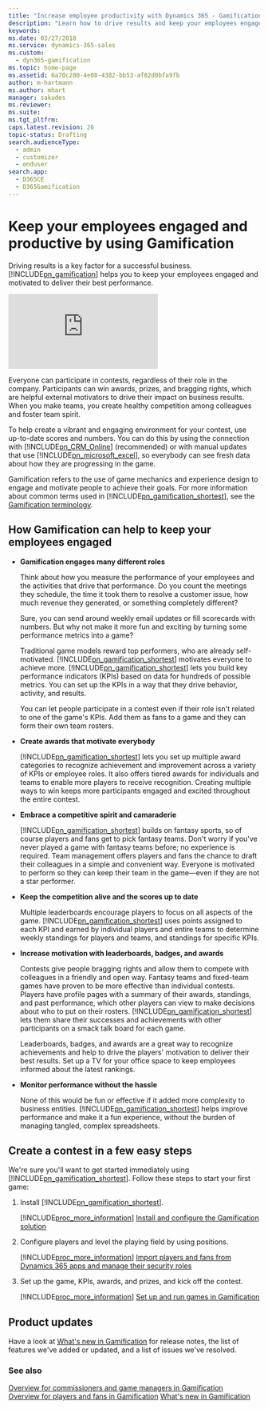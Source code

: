 ```yaml
---
title: "Increase employee productivity with Dynamics 365 - Gamification | Microsoft Docs"
description: "Learn how to drive results and keep your employees engaged while having fun."
keywords: 
ms.date: 03/27/2018
ms.service: dynamics-365-sales
ms.custom: 
  - dyn365-gamification
ms.topic: home-page
ms.assetid: 6a70c280-4e08-4382-bb53-af82d0bfa9fb
author: m-hartmann
ms.author: mhart
manager: sakudes
ms.reviewer: 
ms.suite: 
ms.tgt_pltfrm: 
caps.latest.revision: 26
topic-status: Drafting
search.audienceType: 
  - admin
  - customizer
  - enduser
search.app: 
  - D365CE
  - D365Gamification
---
```


# Keep your employees engaged and productive by using Gamification

Driving results is a key factor for a successful business. [!INCLUDE[pn_gamification](../includes/pn-gamification.md)] helps you to keep your employees engaged and motivated to deliver their best performance.

<div class="embeddedvideo"><iframe src="https://www.microsoft.com/videoplayer/embed/2ab672e9-e374-4c76-b662-003fa68dfa59" frameborder="0" allowfullscreen=""></iframe></div>

Everyone can participate in contests, regardless of their role in the company. Participants can win awards, prizes, and bragging rights, which are helpful external motivators to drive their impact on business results. When you make teams, you create healthy competition among colleagues and foster team spirit.  

To help create a vibrant and engaging environment for your contest, use up-to-date scores and numbers. You can do this by using the connection with [!INCLUDE[pn_CRM_Online](../includes/pn-crm-online.md)] (recommended) or with manual updates that use [!INCLUDE[pn_microsoft_excel](../includes/pn-microsoft-excel.md)], so everybody can see fresh data about how they are progressing in the game.  

Gamification refers to the use of game mechanics and experience design to engage and motivate people to achieve their goals. For more information about common terms used in [!INCLUDE[pn_gamification_shortest](../includes/pn-gamification-shortest.md)], see the [Gamification terminology](glossary.md).  
 
## How Gamification can help to keep your employees engaged

- **Gamification engages many different roles**  
  
     Think about how you measure the performance of your employees and the activities that drive that performance. Do you count the meetings they schedule, the time it took them to resolve a customer issue, how much revenue they generated, or something completely different?  
  
     Sure, you can send around weekly email updates or fill scorecards with numbers. But why not make it more fun and exciting by turning some performance metrics into a game?  
  
     Traditional game models reward top performers, who are already self-motivated. [!INCLUDE[pn_gamification_shortest](../includes/pn-gamification-shortest.md)] motivates everyone to achieve more. [!INCLUDE[pn_gamification_shortest](../includes/pn-gamification-shortest.md)] lets you build key performance indicators (KPIs) based on data for hundreds of possible metrics. You can set up the KPIs in a way that they drive behavior, activity, and results.  
  
     You can let people participate in a contest even if their role isn't related to one of the game's KPIs. Add them as fans to a game and they can form their own team rosters.  
  
- **Create awards that motivate everybody**  
  
     [!INCLUDE[pn_gamification_shortest](../includes/pn-gamification-shortest.md)] lets you set up multiple award categories to recognize achievement and improvement across a variety of KPIs or employee roles. It also offers tiered awards for individuals and teams to enable more players to receive recognition. Creating multiple ways to win keeps more participants engaged and excited throughout the entire contest.  
  
- **Embrace a competitive spirit and camaraderie**  
  
     [!INCLUDE[pn_gamification_shortest](../includes/pn-gamification-shortest.md)] builds on fantasy sports, so of course players and fans get to pick fantasy teams. Don't worry if you've never played a game with fantasy teams before; no experience is required. Team management offers players and fans the chance to draft their colleagues in a simple and convenient way. Everyone is motivated to perform so they can keep their team in the game—even if they are not a star performer.  
  
- **Keep the competition alive and the scores up to date**  
  
     Multiple leaderboards encourage players to focus on all aspects of the game. [!INCLUDE[pn_gamification_shortest](../includes/pn-gamification-shortest.md)] uses points assigned to each KPI and earned by individual players and entire teams to determine weekly standings for players and teams, and standings for specific KPIs.  
  
- **Increase motivation with leaderboards, badges, and awards**  
  
     Contests give people bragging rights and allow them to compete with colleagues in a friendly and open way. Fantasy teams and fixed-team games have proven to be more effective than individual contests. Players have profile pages with a summary of their awards, standings, and past performance, which other players can view to make decisions about who to put on their rosters. [!INCLUDE[pn_gamification_shortest](../includes/pn-gamification-shortest.md)] lets them share their successes and achievements with other participants on a smack talk board for each game.  
  
     Leaderboards, badges, and awards are a great way to recognize achievements and help to drive the players' motivation to deliver their best results. Set up a TV for your office space to keep employees informed about the latest rankings.  
  
- **Monitor performance without the hassle**  
  
     None of this would be fun or effective if it added more complexity to business entities. [!INCLUDE[pn_gamification_shortest](../includes/pn-gamification-shortest.md)] helps improve performance and make it a fun experience, without the burden of managing tangled, complex spreadsheets.  
  

## Create a contest in a few easy steps  

 We're sure you'll want to get started immediately using [!INCLUDE[pn_gamification_shortest](../includes/pn-gamification-shortest.md)]. Follow these steps to start your first game:  
  
1. Install [!INCLUDE[pn_gamification_shortest](../includes/pn-gamification-shortest.md)].  
  
    [!INCLUDE[proc_more_information](../includes/proc-more-information-md.md)] [Install and configure the Gamification solution](manage-gamification-in-dynamics-365-online.md)  
  
2. Configure players and level the playing field by using positions.  
  
   [!INCLUDE[proc_more_information](../includes/proc-more-information-md.md)] [Import players and fans from Dynamics 365 apps and manage their security roles](manage-players-fans.md)  
  
3. Set up the game, KPIs, awards, and prizes, and kick off the contest.  
  
   [!INCLUDE[proc_more_information](../includes/proc-more-information-md.md)] [Set up and run games in Gamification](run-games.md)  

## Product updates
Have a look at [What's new in Gamification](release-notes.md) for release notes, the list of features we've added or updated, and a list of issues we've resolved.

### See also  

 [Overview for commissioners and game managers in Gamification](for-commissioners-game-managers.md)   
 [Overview for players and fans in Gamification](for-players-fans.md)
 [What's new in Gamification](release-notes.md)
